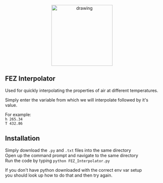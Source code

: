 <p align='center'>
<img src="FEZ.PNG" alt="drawing" width="200"/>    
</p>

## FEZ Interpolator

Used for quickly interpolating the properties of air at different temperatures.  

Simply enter the variable from which we will interpolate followed by it's value.  
  
For example:  
```h 265.34```  
```T 432.86```

## Installation

Simply download the `.py` and `.txt` files into the same directory  
Open up the command prompt and navigate to the same directory  
Run the code by typing `python FEZ_Interpolator.py`  
  
If you don't have python downloaded with the correct env var setup  
you should look up how to do that and then try again.

